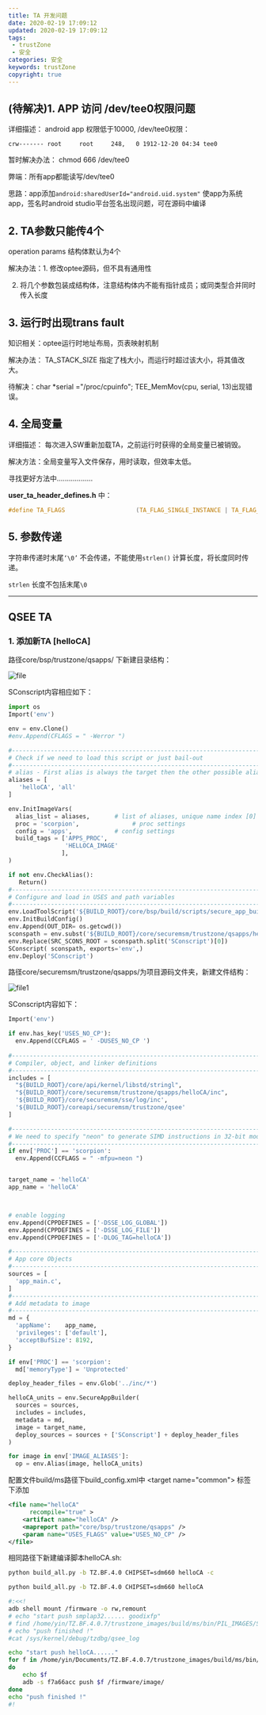 ```yaml
---
title: TA 开发问题
date: 2020-02-19 17:09:12
updated: 2020-02-19 17:09:12
tags:
 - trustZone
 - 安全
categories: 安全
keywords: trustZone
copyright: true
---
```


## (待解决)1.  APP 访问 /dev/tee0权限问题

详细描述： android app 权限低于10000, /dev/tee0权限：

`crw------- root     root     248,   0 1912-12-20 04:34 tee0`

暂时解决办法： chmod 666 /dev/tee0

弊端：所有app都能读写/dev/tee0

思路：app添加`android:sharedUserId="android.uid.system"` 使app为系统app，签名时android studio平台签名出现问题，可在源码中编译

<!-- more -->

## 2. TA参数只能传4个

operation params 结构体默认为4个

解决办法：1. 修改optee源码，但不具有通用性

2. 将几个参数包装成结构体，注意结构体内不能有指针成员；或同类型合并同时传入长度

## 3. 运行时出现trans fault 

知识相关：optee运行时地址布局，页表映射机制

解决办法： TA_STACK_SIZE 指定了栈大小，而运行时超过该大小，将其值改大。

待解决：char *serial ="/proc/cpuinfo"; TEE_MemMov(cpu, serial, 13)出现错误。



## 4. 全局变量

详细描述： 每次进入SW重新加载TA，之前运行时获得的全局变量已被销毁。

解决方法：全局变量写入文件保存，用时读取，但效率太低。

寻找更好方法中.................. 

**user_ta_header_defines.h** 中：

```c
#define TA_FLAGS                    (TA_FLAG_SINGLE_INSTANCE | TA_FLAG_MULTI_SESSION | TA_FLAG_EXEC_DDR | TA_FLAG_INSTANCE_KEEP_ALIVE)
```

## 5. 参数传递

字符串传递时末尾`‘\0’`  不会传递，不能使用`strlen()` 计算长度，将长度同时传递。

`strlen` 长度不包括末尾`\0` 



---

## QSEE TA

### 1. 添加新TA [helloCA]

路径core/bsp/trustzone/qsapps/ 下新建目录结构：

![file](file.png)

SConscript内容相应如下：

``` python
import os
Import('env')

env = env.Clone()
#env.Append(CFLAGS = " -Werror ")

#------------------------------------------------------------------------------
# Check if we need to load this script or just bail-out
#------------------------------------------------------------------------------
# alias - First alias is always the target then the other possible aliases
aliases = [
   'helloCA', 'all'
]

env.InitImageVars(
  alias_list = aliases,       # list of aliases, unique name index [0]
  proc = 'scorpion',               # proc settings
  config = 'apps',            # config settings
  build_tags = ['APPS_PROC',
                'HELLOCA_IMAGE'
               ],
)

if not env.CheckAlias():
   Return()
#------------------------------------------------------------------------------
# Configure and load in USES and path variables
#------------------------------------------------------------------------------
env.LoadToolScript('${BUILD_ROOT}/core/bsp/build/scripts/secure_app_builder.py')
env.InitBuildConfig()
env.Append(OUT_DIR= os.getcwd())
sconspath = env.subst('${BUILD_ROOT}/core/securemsm/trustzone/qsapps/helloCA/src/SConscript')
env.Replace(SRC_SCONS_ROOT = sconspath.split('SConscript')[0])
SConscript( sconspath, exports='env',)
env.Deploy('SConscript')
```

   路径core/securemsm/trustzone/qsapps/为项目源码文件夹，新建文件结构：

![file1](file1.png)

SConscript内容如下：

``` python
Import('env')

if env.has_key('USES_NO_CP'):
  env.Append(CCFLAGS = ' -DUSES_NO_CP ')
  
#-------------------------------------------------------------------------------
# Compiler, object, and linker definitions
#-------------------------------------------------------------------------------
includes = [
  "${BUILD_ROOT}/core/api/kernel/libstd/stringl",
  "${BUILD_ROOT}/core/securemsm/trustzone/qsapps/helloCA/inc",
  '${BUILD_ROOT}/core/securemsm/sse/log/inc',
  '${BUILD_ROOT}/coreapi/securemsm/trustzone/qsee'
]

#------------------------------------------------------------------------------
# We need to specify "neon" to generate SIMD instructions in 32-bit mode
#------------------------------------------------------------------------------
if env['PROC'] == 'scorpion':
  env.Append(CCFLAGS = " -mfpu=neon ")


target_name = 'helloCA'
app_name = 'helloCA'



# enable logging
env.Append(CPPDEFINES = ['-DSSE_LOG_GLOBAL'])
env.Append(CPPDEFINES = ['-DSSE_LOG_FILE'])
env.Append(CPPDEFINES = ['-DLOG_TAG=helloCA'])

#----------------------------------------------------------------------------
# App core Objects
#----------------------------------------------------------------------------
sources = [
  'app_main.c',
]
#-------------------------------------------------------------------------------
# Add metadata to image
#-------------------------------------------------------------------------------
md = {
  'appName':    app_name,
  'privileges': ['default'],
  'acceptBufSize': 8192,
}

if env['PROC'] == 'scorpion':
  md['memoryType'] = 'Unprotected'

deploy_header_files = env.Glob('../inc/*')

helloCA_units = env.SecureAppBuilder(
  sources = sources,
  includes = includes,
  metadata = md,
  image = target_name,
  deploy_sources = sources + ['SConscript'] + deploy_header_files
)

for image in env['IMAGE_ALIASES']:
  op = env.Alias(image, helloCA_units)
```

  配置文件build/ms路径下build_config.xml中 \<target name="common"\> 标签下添加

``` xml
<file name="helloCA"
      recompile="true" >
    <artifact name="helloCA" />
    <mapreport path="core/bsp/trustzone/qsapps" />
    <param name="USES_FLAGS" value="USES_NO_CP" />
</file>
```

相同路径下新建编译脚本helloCA.sh:

``` sh
python build_all.py -b TZ.BF.4.0 CHIPSET=sdm660 helloCA -c

python build_all.py -b TZ.BF.4.0 CHIPSET=sdm660 helloCA

#:<<!
adb shell mount /firmware -o rw,remount
# echo "start push smplap32...... goodixfp"
# find /home/yin/TZ.BF.4.0.7/trustzone_images/build/ms/bin/PIL_IMAGES/SPLITBINS_KAJAANAA/ -maxdepth 1 -name "smplap32.*" -exec adb -s f7a66acc push {} /firmware/image/ \;
# echo "push finished !" 
#cat /sys/kernel/debug/tzdbg/qsee_log

echo "start push helloCA......"
for f in /home/yin/Documents/TZ.BF.4.0.7/trustzone_images/build/ms/bin/PIL_IMAGES/SPLITBINS_KAJAANAA/helloCA.*
do
	echo $f
	adb -s f7a66acc push $f /firmware/image/
done
echo "push finished !"
#!
```

